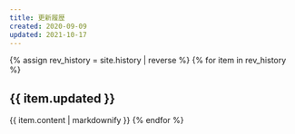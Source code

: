 ```yaml
---
title: 更新履歴
created: 2020-09-09
updated: 2021-10-17
---
```

{% assign rev_history = site.history | reverse %}
{% for item in rev_history %}
## <a name="{{ item.updated }}">{{ item.updated }}</a>
{{ item.content | markdownify }}
{% endfor %}
